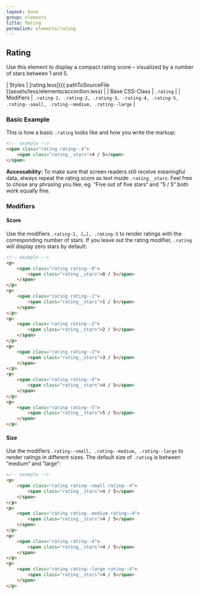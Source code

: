 ```yaml
---
layout: base
group: elements
title: Rating
permalink: elements/rating
---
```


## Rating

Use this element to display a compact rating score – visualized by a number of stars between 1 and 5.

| Styles         | [rating.less]({{ pathToSourceFile }}assets/less/elements/accordion.less)                                 |
| Base CSS-Class | `.rating`                                                                                                |
| Modifiers      | `.rating-1, .rating-2, .rating-3, .rating-4, .rating-5, .rating--small, .rating--medium, .rating--large` |

### Basic Example

This is how a basic `.rating` looks like and how you write the markup:

```html
<!-- example -->
<span class="rating rating--4">
    <span class="rating__stars">4 / 5</span>
</span>
```

<p class="hint hint--negative"><b>Accessability:</b> To make sure that screen readers still receive meaningful data, always repeat the rating score as text inside <code>.rating__stars</code>. Feel free to chose any phrasing you like, eg. ”Five out of five stars“ and ”5 / 5“ both work equally fine.</p>

### Modifiers

#### Score

Use the modifiers `.rating-1, […], .rating-5` to render ratings with the corresponding number of stars. If you leave out the rating modifier, `.rating` will display zero stars by default:

```html
<!-- example -->
<p>
    <span class="rating rating--0">
        <span class="rating__stars">0 / 5</span>
    </span>
</p>
<p>
    <span class="rating rating--1">
        <span class="rating__stars">1 / 5</span>
    </span>
</p>
<p>
    <span class="rating rating--2">
        <span class="rating__stars">2 / 5</span>
    </span>
</p>
<p>
    <span class="rating rating--3">
        <span class="rating__stars">3 / 5</span>
    </span>
</p>
<p>
    <span class="rating rating--4">
        <span class="rating__stars">4 / 5</span>
    </span>
</p>
<p>
    <span class="rating rating--5">
        <span class="rating__stars">5 / 5</span>
    </span>
</p>
```

#### Size

Use the modifiers `.rating--small, .rating--medium, .rating--large` to render ratings in different sizes. The default size of `.rating` is between ”medium“ and ”large“:

```html
<!-- example -->
<p>
    <span class="rating rating--small rating--4">
        <span class="rating__stars">4 / 5</span>
    </span>
</p>
<p>
    <span class="rating rating--medium rating--4">
        <span class="rating__stars">4 / 5</span>
    </span>
</p>
<p>
    <span class="rating rating--4">
        <span class="rating__stars">4 / 5</span>
    </span>
</p>
<p>
    <span class="rating rating--large rating--4">
        <span class="rating__stars">4 / 5</span>
    </span>
</p>
```
